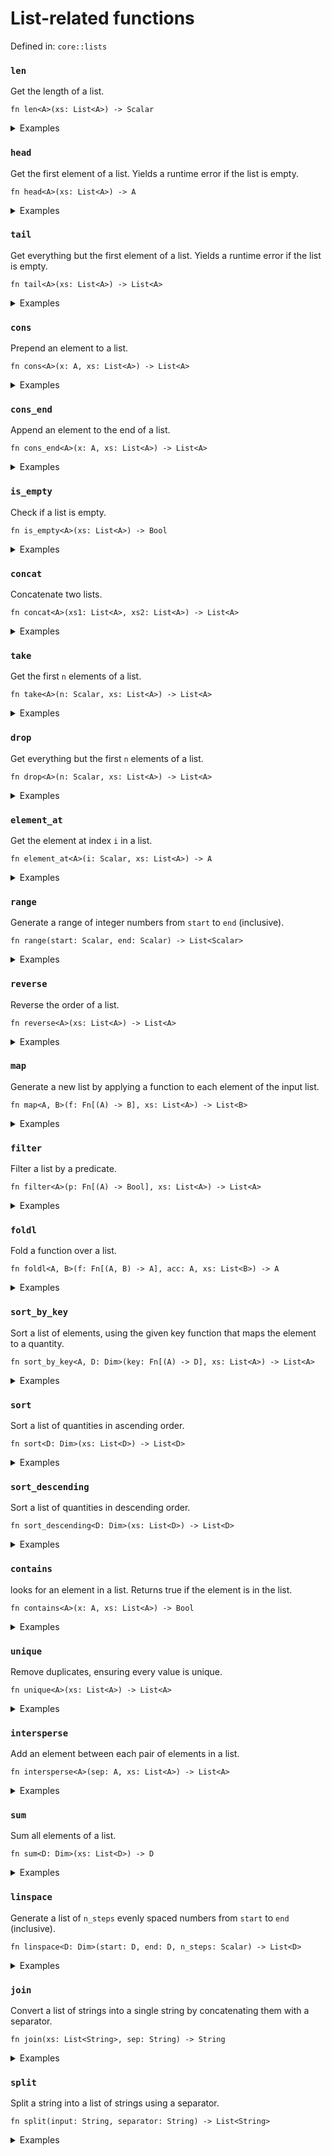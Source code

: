 # List-related functions

Defined in: `core::lists`

### `len`
Get the length of a list.

```nbt
fn len<A>(xs: List<A>) -> Scalar
```

<details>
<summary>Examples</summary>

<pre><div class="buttons"><button class="fa fa-play play-button" title="Run this code" aria-label="Run this code"  onclick=" window.open('https://numbat.dev/?q=len%28%5B3%2C%202%2C%201%5D%29')""></button></div><code class="language-nbt hljs numbat">>>> len([3, 2, 1])

    = 3
</code></pre>

</details>

### `head`
Get the first element of a list. Yields a runtime error if the list is empty.

```nbt
fn head<A>(xs: List<A>) -> A
```

<details>
<summary>Examples</summary>

<pre><div class="buttons"><button class="fa fa-play play-button" title="Run this code" aria-label="Run this code"  onclick=" window.open('https://numbat.dev/?q=head%28%5B3%2C%202%2C%201%5D%29')""></button></div><code class="language-nbt hljs numbat">>>> head([3, 2, 1])

    = 3
</code></pre>

</details>

### `tail`
Get everything but the first element of a list. Yields a runtime error if the list is empty.

```nbt
fn tail<A>(xs: List<A>) -> List<A>
```

<details>
<summary>Examples</summary>

<pre><div class="buttons"><button class="fa fa-play play-button" title="Run this code" aria-label="Run this code"  onclick=" window.open('https://numbat.dev/?q=tail%28%5B3%2C%202%2C%201%5D%29')""></button></div><code class="language-nbt hljs numbat">>>> tail([3, 2, 1])

    = [2, 1]    [List<Scalar>]
</code></pre>

</details>

### `cons`
Prepend an element to a list.

```nbt
fn cons<A>(x: A, xs: List<A>) -> List<A>
```

<details>
<summary>Examples</summary>

<pre><div class="buttons"><button class="fa fa-play play-button" title="Run this code" aria-label="Run this code"  onclick=" window.open('https://numbat.dev/?q=cons%2877%2C%20%5B3%2C%202%2C%201%5D%29')""></button></div><code class="language-nbt hljs numbat">>>> cons(77, [3, 2, 1])

    = [77, 3, 2, 1]    [List<Scalar>]
</code></pre>

</details>

### `cons_end`
Append an element to the end of a list.

```nbt
fn cons_end<A>(x: A, xs: List<A>) -> List<A>
```

<details>
<summary>Examples</summary>

<pre><div class="buttons"><button class="fa fa-play play-button" title="Run this code" aria-label="Run this code"  onclick=" window.open('https://numbat.dev/?q=cons%5Fend%2877%2C%20%5B3%2C%202%2C%201%5D%29')""></button></div><code class="language-nbt hljs numbat">>>> cons_end(77, [3, 2, 1])

    = [3, 2, 1, 77]    [List<Scalar>]
</code></pre>

</details>

### `is_empty`
Check if a list is empty.

```nbt
fn is_empty<A>(xs: List<A>) -> Bool
```

<details>
<summary>Examples</summary>

<pre><div class="buttons"><button class="fa fa-play play-button" title="Run this code" aria-label="Run this code"  onclick=" window.open('https://numbat.dev/?q=is%5Fempty%28%5B3%2C%202%2C%201%5D%29')""></button></div><code class="language-nbt hljs numbat">>>> is_empty([3, 2, 1])

    = false    [Bool]
</code></pre>

<pre><div class="buttons"><button class="fa fa-play play-button" title="Run this code" aria-label="Run this code"  onclick=" window.open('https://numbat.dev/?q=is%5Fempty%28%5B%5D%29')""></button></div><code class="language-nbt hljs numbat">>>> is_empty([])

    = true    [Bool]
</code></pre>

</details>

### `concat`
Concatenate two lists.

```nbt
fn concat<A>(xs1: List<A>, xs2: List<A>) -> List<A>
```

<details>
<summary>Examples</summary>

<pre><div class="buttons"><button class="fa fa-play play-button" title="Run this code" aria-label="Run this code"  onclick=" window.open('https://numbat.dev/?q=concat%28%5B3%2C%202%2C%201%5D%2C%20%5B10%2C%2011%5D%29')""></button></div><code class="language-nbt hljs numbat">>>> concat([3, 2, 1], [10, 11])

    = [3, 2, 1, 10, 11]    [List<Scalar>]
</code></pre>

</details>

### `take`
Get the first `n` elements of a list.

```nbt
fn take<A>(n: Scalar, xs: List<A>) -> List<A>
```

<details>
<summary>Examples</summary>

<pre><div class="buttons"><button class="fa fa-play play-button" title="Run this code" aria-label="Run this code"  onclick=" window.open('https://numbat.dev/?q=take%282%2C%20%5B3%2C%202%2C%201%2C%200%5D%29')""></button></div><code class="language-nbt hljs numbat">>>> take(2, [3, 2, 1, 0])

    = [3, 2]    [List<Scalar>]
</code></pre>

</details>

### `drop`
Get everything but the first `n` elements of a list.

```nbt
fn drop<A>(n: Scalar, xs: List<A>) -> List<A>
```

<details>
<summary>Examples</summary>

<pre><div class="buttons"><button class="fa fa-play play-button" title="Run this code" aria-label="Run this code"  onclick=" window.open('https://numbat.dev/?q=drop%282%2C%20%5B3%2C%202%2C%201%2C%200%5D%29')""></button></div><code class="language-nbt hljs numbat">>>> drop(2, [3, 2, 1, 0])

    = [1, 0]    [List<Scalar>]
</code></pre>

</details>

### `element_at`
Get the element at index `i` in a list.

```nbt
fn element_at<A>(i: Scalar, xs: List<A>) -> A
```

<details>
<summary>Examples</summary>

<pre><div class="buttons"><button class="fa fa-play play-button" title="Run this code" aria-label="Run this code"  onclick=" window.open('https://numbat.dev/?q=element%5Fat%282%2C%20%5B3%2C%202%2C%201%2C%200%5D%29')""></button></div><code class="language-nbt hljs numbat">>>> element_at(2, [3, 2, 1, 0])

    = 1
</code></pre>

</details>

### `range`
Generate a range of integer numbers from `start` to `end` (inclusive).

```nbt
fn range(start: Scalar, end: Scalar) -> List<Scalar>
```

<details>
<summary>Examples</summary>

<pre><div class="buttons"><button class="fa fa-play play-button" title="Run this code" aria-label="Run this code"  onclick=" window.open('https://numbat.dev/?q=range%282%2C%2012%29')""></button></div><code class="language-nbt hljs numbat">>>> range(2, 12)

    = [2, 3, 4, 5, 6, 7, 8, 9, 10, 11, 12]    [List<Scalar>]
</code></pre>

</details>

### `reverse`
Reverse the order of a list.

```nbt
fn reverse<A>(xs: List<A>) -> List<A>
```

<details>
<summary>Examples</summary>

<pre><div class="buttons"><button class="fa fa-play play-button" title="Run this code" aria-label="Run this code"  onclick=" window.open('https://numbat.dev/?q=reverse%28%5B3%2C%202%2C%201%5D%29')""></button></div><code class="language-nbt hljs numbat">>>> reverse([3, 2, 1])

    = [1, 2, 3]    [List<Scalar>]
</code></pre>

</details>

### `map`
Generate a new list by applying a function to each element of the input list.

```nbt
fn map<A, B>(f: Fn[(A) -> B], xs: List<A>) -> List<B>
```

<details>
<summary>Examples</summary>

Square all elements of a list.
<pre><div class="buttons"><button class="fa fa-play play-button" title="Run this code" aria-label="Run this code"  onclick=" window.open('https://numbat.dev/?q=map%28sqr%2C%20%5B3%2C%202%2C%201%5D%29')""></button></div><code class="language-nbt hljs numbat">>>> map(sqr, [3, 2, 1])

    = [9, 4, 1]    [List<Scalar>]
</code></pre>

</details>

### `filter`
Filter a list by a predicate.

```nbt
fn filter<A>(p: Fn[(A) -> Bool], xs: List<A>) -> List<A>
```

<details>
<summary>Examples</summary>

<pre><div class="buttons"><button class="fa fa-play play-button" title="Run this code" aria-label="Run this code"  onclick=" window.open('https://numbat.dev/?q=filter%28is%5Ffinite%2C%20%5B0%2C%201e10%2C%20NaN%2C%20%2Dinf%5D%29')""></button></div><code class="language-nbt hljs numbat">>>> filter(is_finite, [0, 1e10, NaN, -inf])

    = [0, 10_000_000_000]    [List<Scalar>]
</code></pre>

</details>

### `foldl`
Fold a function over a list.

```nbt
fn foldl<A, B>(f: Fn[(A, B) -> A], acc: A, xs: List<B>) -> A
```

<details>
<summary>Examples</summary>

Join a list of strings by folding.
<pre><div class="buttons"><button class="fa fa-play play-button" title="Run this code" aria-label="Run this code"  onclick=" window.open('https://numbat.dev/?q=foldl%28str%5Fappend%2C%20%22%22%2C%20%5B%22Num%22%2C%20%22bat%22%2C%20%22%21%22%5D%29')""></button></div><code class="language-nbt hljs numbat">>>> foldl(str_append, "", ["Num", "bat", "!"])

    = "Numbat!"    [String]
</code></pre>

</details>

### `sort_by_key`
Sort a list of elements, using the given key function that maps the element to a quantity.

```nbt
fn sort_by_key<A, D: Dim>(key: Fn[(A) -> D], xs: List<A>) -> List<A>
```

<details>
<summary>Examples</summary>

Sort by last digit.
<pre><div class="buttons"><button class="fa fa-play play-button" title="Run this code" aria-label="Run this code"  onclick=" window.open('https://numbat.dev/?q=fn%20last%5Fdigit%28x%29%20%3D%20mod%28x%2C%2010%29%0Asort%5Fby%5Fkey%28last%5Fdigit%2C%20%5B701%2C%20313%2C%209999%2C%204%5D%29')""></button></div><code class="language-nbt hljs numbat">>>> fn last_digit(x) = mod(x, 10)
sort_by_key(last_digit, [701, 313, 9999, 4])

    = [701, 313, 4, 9999]    [List<Scalar>]
</code></pre>

</details>

### `sort`
Sort a list of quantities in ascending order.

```nbt
fn sort<D: Dim>(xs: List<D>) -> List<D>
```

<details>
<summary>Examples</summary>

<pre><div class="buttons"><button class="fa fa-play play-button" title="Run this code" aria-label="Run this code"  onclick=" window.open('https://numbat.dev/?q=sort%28%5B3%2C%202%2C%207%2C%208%2C%20%2D4%2C%200%2C%20%2D5%5D%29')""></button></div><code class="language-nbt hljs numbat">>>> sort([3, 2, 7, 8, -4, 0, -5])

    = [-5, -4, 0, 2, 3, 7, 8]    [List<Scalar>]
</code></pre>

</details>

### `sort_descending`
Sort a list of quantities in descending order.

```nbt
fn sort_descending<D: Dim>(xs: List<D>) -> List<D>
```

<details>
<summary>Examples</summary>

<pre><div class="buttons"><button class="fa fa-play play-button" title="Run this code" aria-label="Run this code"  onclick=" window.open('https://numbat.dev/?q=sort%5Fdescending%28%5B3%2C%202%2C%207%2C%208%2C%20%2D4%2C%200%2C%20%2D5%5D%29')""></button></div><code class="language-nbt hljs numbat">>>> sort_descending([3, 2, 7, 8, -4, 0, -5])

    = [8, 7, 3, 2, 0, -4, -5]    [List<Scalar>]
</code></pre>

</details>

### `contains`
looks for an element in a list. Returns true if the element is in the list.

```nbt
fn contains<A>(x: A, xs: List<A>) -> Bool
```

<details>
<summary>Examples</summary>

<pre><div class="buttons"><button class="fa fa-play play-button" title="Run this code" aria-label="Run this code"  onclick=" window.open('https://numbat.dev/?q=%5B3%2C%202%2C%207%2C%208%2C%20%2D4%2C%200%2C%20%2D5%5D%20%7C%3E%20contains%280%29')""></button></div><code class="language-nbt hljs numbat">>>> [3, 2, 7, 8, -4, 0, -5] |> contains(0)

    = true    [Bool]
</code></pre>

<pre><div class="buttons"><button class="fa fa-play play-button" title="Run this code" aria-label="Run this code"  onclick=" window.open('https://numbat.dev/?q=%5B3%2C%202%2C%207%2C%208%2C%20%2D4%2C%200%2C%20%2D5%5D%20%7C%3E%20contains%281%29')""></button></div><code class="language-nbt hljs numbat">>>> [3, 2, 7, 8, -4, 0, -5] |> contains(1)

    = false    [Bool]
</code></pre>

</details>

### `unique`
Remove duplicates, ensuring every value is unique.

```nbt
fn unique<A>(xs: List<A>) -> List<A>
```

<details>
<summary>Examples</summary>

<pre><div class="buttons"><button class="fa fa-play play-button" title="Run this code" aria-label="Run this code"  onclick=" window.open('https://numbat.dev/?q=unique%28%5B1%2C%202%2C%202%2C%203%2C%203%2C%203%5D%29')""></button></div><code class="language-nbt hljs numbat">>>> unique([1, 2, 2, 3, 3, 3])

    = [1, 2, 3]    [List<Scalar>]
</code></pre>

</details>

### `intersperse`
Add an element between each pair of elements in a list.

```nbt
fn intersperse<A>(sep: A, xs: List<A>) -> List<A>
```

<details>
<summary>Examples</summary>

<pre><div class="buttons"><button class="fa fa-play play-button" title="Run this code" aria-label="Run this code"  onclick=" window.open('https://numbat.dev/?q=intersperse%280%2C%20%5B1%2C%201%2C%201%2C%201%5D%29')""></button></div><code class="language-nbt hljs numbat">>>> intersperse(0, [1, 1, 1, 1])

    = [1, 0, 1, 0, 1, 0, 1]    [List<Scalar>]
</code></pre>

</details>

### `sum`
Sum all elements of a list.

```nbt
fn sum<D: Dim>(xs: List<D>) -> D
```

<details>
<summary>Examples</summary>

<pre><div class="buttons"><button class="fa fa-play play-button" title="Run this code" aria-label="Run this code"  onclick=" window.open('https://numbat.dev/?q=sum%28%5B3%20m%2C%20200%20cm%2C%201000%20mm%5D%29')""></button></div><code class="language-nbt hljs numbat">>>> sum([3 m, 200 cm, 1000 mm])

    = 6 m    [Length]
</code></pre>

</details>

### `linspace`
Generate a list of `n_steps` evenly spaced numbers from `start` to `end` (inclusive).

```nbt
fn linspace<D: Dim>(start: D, end: D, n_steps: Scalar) -> List<D>
```

<details>
<summary>Examples</summary>

<pre><div class="buttons"><button class="fa fa-play play-button" title="Run this code" aria-label="Run this code"  onclick=" window.open('https://numbat.dev/?q=linspace%28%2D5%20m%2C%205%20m%2C%2011%29')""></button></div><code class="language-nbt hljs numbat">>>> linspace(-5 m, 5 m, 11)

    = [-5 m, -4 m, -3 m, -2 m, -1 m, 0 m, 1 m, 2 m, 3 m, 4 m, 5 m]    [List<Length>]
</code></pre>

</details>

### `join`
Convert a list of strings into a single string by concatenating them with a separator.

```nbt
fn join(xs: List<String>, sep: String) -> String
```

<details>
<summary>Examples</summary>

<pre><div class="buttons"><button class="fa fa-play play-button" title="Run this code" aria-label="Run this code"  onclick=" window.open('https://numbat.dev/?q=join%28%5B%22snake%22%2C%20%22case%22%5D%2C%20%22%5F%22%29')""></button></div><code class="language-nbt hljs numbat">>>> join(["snake", "case"], "_")

    = "snake_case"    [String]
</code></pre>

</details>

### `split`
Split a string into a list of strings using a separator.

```nbt
fn split(input: String, separator: String) -> List<String>
```

<details>
<summary>Examples</summary>

<pre><div class="buttons"><button class="fa fa-play play-button" title="Run this code" aria-label="Run this code"  onclick=" window.open('https://numbat.dev/?q=split%28%22Numbat%20is%20a%20statically%20typed%20programming%20language%2E%22%2C%20%22%20%22%29')""></button></div><code class="language-nbt hljs numbat">>>> split("Numbat is a statically typed programming language.", " ")

    = ["Numbat", "is", "a", "statically", "typed", "programming", "language."]    [List<String>]
</code></pre>

</details>

